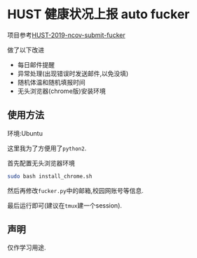 # HUST 健康状况上报 auto fucker 

项目参考[HUST-2019-ncov-submit-fucker](https://git.recolic.net/recolic-hust/hust-2019-ncov-submit-fucker)

做了以下改进

- 每日邮件提醒
- 异常处理(出现错误时发送邮件,以免没填)
- 随机体温和随机填报时间
- 无头浏览器(chrome版)安装环境

## 使用方法

环境:Ubuntu

这里我为了方便用了`python2`.

首先配置无头浏览器环境

```bash
sudo bash install_chrome.sh
```

然后再修改`fucker.py`中的邮箱,校园网账号等信息.

最后运行即可(建议在`tmux`建一个session).

## 声明

仅作学习用途.